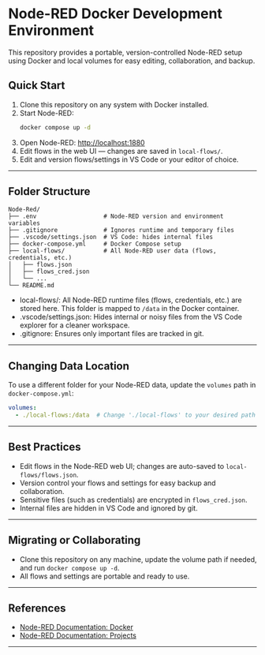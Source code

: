 # Node-RED Docker Development Environment

This repository provides a portable, version-controlled Node-RED setup using Docker and local volumes for easy editing, collaboration, and backup.

## Quick Start

1. Clone this repository on any system with Docker installed.
2. Start Node-RED:
   ```sh
   docker compose up -d
   ```
3. Open Node-RED: [http://localhost:1880](http://localhost:1880)
4. Edit flows in the web UI — changes are saved in `local-flows/`.
5. Edit and version flows/settings in VS Code or your editor of choice.

---

## Folder Structure

```
Node-Red/
├── .env                   # Node-RED version and environment variables
├── .gitignore             # Ignores runtime and temporary files
├── .vscode/settings.json  # VS Code: hides internal files
├── docker-compose.yml     # Docker Compose setup
├── local-flows/           # All Node-RED user data (flows, credentials, etc.)
│   ├── flows.json
│   ├── flows_cred.json
│   └── ...
└── README.md
```

- local-flows/: All Node-RED runtime files (flows, credentials, etc.) are stored here. This folder is mapped to `/data` in the Docker container.
- .vscode/settings.json: Hides internal or noisy files from the VS Code explorer for a cleaner workspace.
- .gitignore: Ensures only important files are tracked in git.

---

## Changing Data Location

To use a different folder for your Node-RED data, update the `volumes` path in `docker-compose.yml`:

```yaml
volumes:
  - ./local-flows:/data  # Change './local-flows' to your desired path
```

---

## Best Practices

- Edit flows in the Node-RED web UI; changes are auto-saved to `local-flows/flows.json`.
- Version control your flows and settings for easy backup and collaboration.
- Sensitive files (such as credentials) are encrypted in `flows_cred.json`.
- Internal files are hidden in VS Code and ignored by git.

---

## Migrating or Collaborating

- Clone this repository on any machine, update the volume path if needed, and run `docker compose up -d`.
- All flows and settings are portable and ready to use.

---

## References

- [Node-RED Documentation: Docker](https://nodered.org/docs/getting-started/docker)
- [Node-RED Documentation: Projects](https://nodered.org/docs/user-guide/projects/)

---
